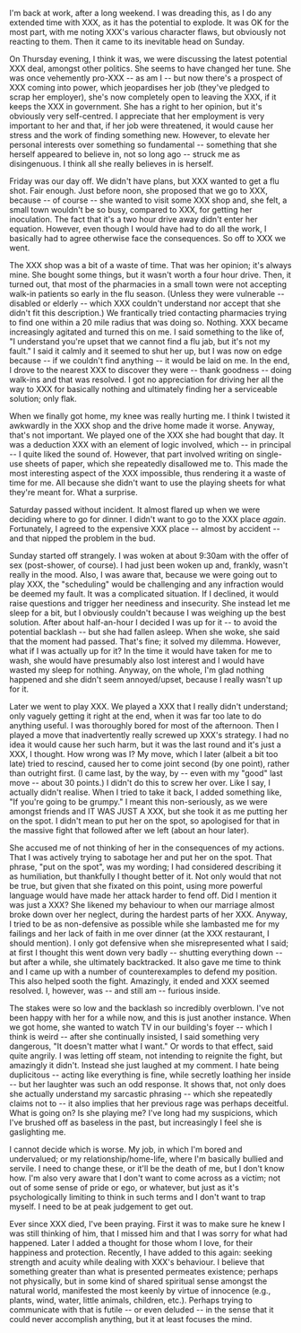 I'm back at work, after a long weekend. I was dreading this, as I do any
extended time with XXX, as it has the potential to explode. It was OK
for the most part, with me noting XXX's various character flaws, but
obviously not reacting to them. Then it came to its inevitable head on
Sunday.

On Thursday evening, I think it was, we were discussing the latest
potential XXX deal, amongst other politics. She seems to have changed
her tune. She was once vehemently pro-XXX -- as am I -- but now there's
a prospect of XXX coming into power, which jeopardises her job (they've
pledged to scrap her employer), she's now completely open to leaving the
XXX, if it keeps the XXX in government. She has a right to her opinion,
but it's obviously very self-centred. I appreciate that her employment
is very important to her and that, if her job were threatened, it would
cause her stress and the work of finding something new. However, to
elevate her personal interests over something so fundamental --
something that she herself appeared to believe in, not so long ago --
struck me as disingenuous. I think all she really believes in is
herself.

Friday was our day off. We didn't have plans, but XXX wanted to get a
flu shot. Fair enough. Just before noon, she proposed that we go to XXX,
because -- of course -- she wanted to visit some XXX shop and, she felt,
a small town wouldn't be so busy, compared to XXX, for getting her
inoculation. The fact that it's a two hour drive away didn't enter her
equation. However, even though I would have had to do all the work, I
basically had to agree otherwise face the consequences. So off to XXX we
went.

The XXX shop was a bit of a waste of time. That was her opinion; it's
always mine. She bought some things, but it wasn't worth a four hour
drive. Then, it turned out, that most of the pharmacies in a small town
were not accepting walk-in patients so early in the flu season. (Unless
they were vulnerable -- disabled or elderly -- which XXX couldn't
understand nor accept that she didn't fit this description.) We
frantically tried contacting pharmacies trying to find one within a 20
mile radius that was doing so. Nothing. XXX became increasingly agitated
and turned this on me. I said something to the like of, "I understand
you're upset that we cannot find a flu jab, but it's not my fault." I
said it calmly and it seemed to shut her up, but I was now on edge
because -- if we couldn't find anything -- it would be laid on me. In
the end, I drove to the nearest XXX to discover they were -- thank
goodness -- doing walk-ins and that was resolved. I got no appreciation
for driving her all the way to XXX for basically nothing and ultimately
finding her a serviceable solution; only flak.

When we finally got home, my knee was really hurting me. I think I
twisted it awkwardly in the XXX shop and the drive home made it worse.
Anyway, that's not important. We played one of the XXX she had bought
that day. It was a deduction XXX with an element of logic involved,
which -- in principal -- I quite liked the sound of. However, that part
involved writing on single-use sheets of paper, which she repeatedly
disallowed me to. This made the most interesting aspect of the XXX
impossible, thus rendering it a waste of time for me. All because she
didn't want to use the playing sheets for what they're meant for. What a
surprise.

Saturday passed without incident. It almost flared up when we were
deciding where to go for dinner. I didn't want to go to the XXX place
*again*. Fortunately, I agreed to the expensive XXX place -- almost by
accident -- and that nipped the problem in the bud.

Sunday started off strangely. I was woken at about 9:30am with the offer
of sex (post-shower, of course). I had just been woken up and, frankly,
wasn't really in the mood. Also, I was aware that, because we were going
out to play XXX, the "scheduling" would be challenging and any
infraction would be deemed my fault. It was a complicated situation. If
I declined, it would raise questions and trigger her neediness and
insecurity. She instead let me sleep for a bit, but I obviously couldn't
because I was weighing up the best solution. After about half-an-hour I
decided I was up for it -- to avoid the potential backlash -- but she
had fallen asleep. When she woke, she said that the moment had passed.
That's fine; it solved my dilemma. However, what if I was actually up
for it? In the time it would have taken for me to wash, she would have
presumably also lost interest and I would have wasted my sleep for
nothing. Anyway, on the whole, I'm glad nothing happened and she didn't
seem annoyed/upset, because I really wasn't up for it.

Later we went to play XXX. We played a XXX that I really didn't
understand; only vaguely getting it right at the end, when it was far
too late to do anything useful. I was thoroughly bored for most of the
afternoon. Then I played a move that inadvertently really screwed up
XXX's strategy. I had no idea it would cause her such harm, but it was
the last round and it's just a XXX, I thought. How wrong was I? My move,
which I later (albeit a bit too late) tried to rescind, caused her to
come joint second (by one point), rather than outright first. (I came
last, by the way, by -- even with my "good" last move -- about 30
points.) I didn't do this to screw her over. Like I say, I actually
didn't realise. When I tried to take it back, I added something like,
"If you're going to be grumpy." I meant this non-seriously, as we were
amongst friends and IT WAS JUST A XXX, but she took it as me putting her
on the spot. I didn't mean to put her on the spot, so apologised for
that in the massive fight that followed after we left (about an hour
later).

She accused me of not thinking of her in the consequences of my actions.
That I was actively trying to sabotage her and put her on the spot. That
phrase, "put on the spot", was my wording; I had considered describing
it as humiliation, but thankfully I thought better of it. Not only would
that not be true, but given that she fixated on this point, using more
powerful language would have made her attack harder to fend off. Did I
mention it was just a XXX? She likened my behaviour to when our marriage
almost broke down over her neglect, during the hardest parts of her XXX.
Anyway, I tried to be as non-defensive as possible while she lambasted
me for my failings and her lack of faith in me over dinner (at the XXX
restaurant, I should mention). I only got defensive when she
misrepresented what I said; at first I thought this went down very badly
-- shutting everything down -- but after a while, she ultimately
backtracked. It also gave me time to think and I came up with a number
of counterexamples to defend my position. This also helped sooth the
fight. Amazingly, it ended and XXX seemed resolved. I, however, was --
and still am -- furious inside.

The stakes were so low and the backlash so incredibly overblown. I've
not been happy with her for a while now, and this is just another
instance. When we got home, she wanted to watch TV in our building's
foyer -- which I think is weird -- after she continually insisted, I
said something very dangerous, "It doesn't matter what I want." Or words
to that effect, said quite angrily. I was letting off steam, not
intending to reignite the fight, but amazingly it didn't. Instead she
just laughed at my comment. I hate being duplicitous -- acting like
everything is fine, while secretly loathing her inside -- but her
laughter was such an odd response. It shows that, not only does she
actually understand my sarcastic phrasing -- which she repeatedly claims
not to -- it also implies that her previous rage was perhaps deceitful.
What is going on? Is she playing me? I've long had my suspicions, which
I've brushed off as baseless in the past, but increasingly I feel she is
gaslighting me.

I cannot decide which is worse. My job, in which I'm bored and
undervalued; or my relationship/home-life, where I'm basically bullied
and servile. I need to change these, or it'll be the death of me, but I
don't know how. I'm also very aware that I don't want to come across as
a victim; not out of some sense of pride or ego, or whatever, but just
as it's psychologically limiting to think in such terms and I don't want
to trap myself. I need to be at peak judgement to get out.

Ever since XXX died, I've been praying. First it was to make sure he
knew I was still thinking of him, that I missed him and that I was sorry
for what had happened. Later I added a thought for those whom I love,
for their happiness and protection. Recently, I have added to this
again: seeking strength and acuity while dealing with XXX's behaviour. I
believe that something greater than what is presented permeates
existence; perhaps not physically, but in some kind of shared spiritual
sense amongst the natural world, manifested the most keenly by virtue of
innocence (e.g., plants, wind, water, little animals, children, etc.).
Perhaps trying to communicate with that is futile -- or even deluded --
in the sense that it could never accomplish anything, but it at least
focuses the mind.
